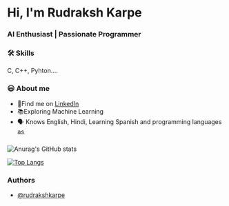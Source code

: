 
# Hi, I'm Rudraksh Karpe

  
### AI Enthusiast | Passionate Programmer


### 🛠 Skills
C, C++, Pyhton....

  
### 😃 About me 
 - 🍳Find me on [LinkedIn](https://awesomeopensource.com/project/elangosundar/awesome-README-templates)
 - 📚Exploring Machine Learning 
 - 🗣 Knows English, Hindi, Learning Spanish and programming languages as

  
### 




![Anurag's GitHub stats](https://github-readme-stats.vercel.app/api?username=rudrakshkarpe&show_icons=true&theme=radical)

[![Top Langs](https://github-readme-stats.vercel.app/api/top-langs/?username=rudrakshkarpe&layout=compact)](https://github.com/rudrakshkarpe/github-readme-stats)
### Authors

- [@rudrakshkarpe](https://www.github.com/rudrakshkarpe)

  